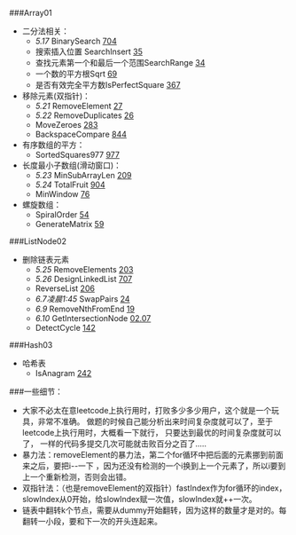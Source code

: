 ###Array01
+ 二分法相关：
    - *5.17* BinarySearch [704](https://leetcode.cn/problems/binary-search/)
    - 搜索插入位置 SearchInsert [35](https://leetcode.cn/problems/search-insert-position/)
    - 查找元素第一个和最后一个范围SearchRange [34](https://leetcode.cn/problems/find-first-and-last-position-of-element-in-sorted-array/)
    - 一个数的平方根Sqrt [69](https://leetcode.cn/problems/sqrtx/)
    - 是否有效完全平方数IsPerfectSquare [367](https://leetcode.cn/problems/valid-perfect-square/)
+ 移除元素(双指针)：
    - *5.21* RemoveElement [27](https://leetcode.cn/problems/remove-element/)
    - *5.22* RemoveDuplicates [26](https://leetcode.cn/problems/remove-duplicates-from-sorted-array/)
    - MoveZeroes [283](https://leetcode.cn/problems/move-zeroes/)
    - BackspaceCompare [844](https://leetcode.cn/problems/backspace-string-compare/)
+ 有序数组的平方：
    - SortedSquares977 [977](https://leetcode.cn/problems/squares-of-a-sorted-array/)
+ 长度最小子数组(滑动窗口)：
    - *5.23* MinSubArrayLen [209](https://leetcode.cn/problems/minimum-size-subarray-sum/)
    - *5.24* TotalFruit [904](https://leetcode.cn/problems/fruit-into-baskets/)
    - MinWindow [76](https://leetcode.cn/problems/minimum-window-substring/)
+ 螺旋数组：
    - SpiralOrder [54](https://leetcode.cn/problems/spiral-matrix/)
    - GenerateMatrix [59](https://leetcode.cn/problems/spiral-matrix-ii/)
    
  
###ListNode02
+ 删除链表元素
    - *5.25* RemoveElements [203](https://leetcode.cn/problems/remove-linked-list-elements/)
    - *5.26* DesignLinkedList [707](https://leetcode.cn/problems/design-linked-list/)
    - ReverseList [206](https://leetcode.cn/problems/reverse-linked-list/)
    - *6.7凌晨1:45* SwapPairs [24](https://leetcode.cn/problems/swap-nodes-in-pairs/)
    - *6.9* RemoveNthFromEnd [19](https://leetcode.cn/problems/remove-nth-node-from-end-of-list/)
    - *6.10* GetIntersectionNode [02.07](https://leetcode.cn/problems/intersection-of-two-linked-lists-lcci/)
    - DetectCycle [142](https://leetcode.cn/problems/linked-list-cycle-ii/)
      

###Hash03
+ 哈希表
    - IsAnagram [242](https://leetcode.cn/problems/valid-anagram/)
  
  
    


###一些细节：
  - 大家不必太在意leetcode上执行用时，打败多少多少用户，这个就是一个玩具，非常不准确。 
    做题的时候自己能分析出来时间复杂度就可以了，至于leetcode上执行用时，大概看一下就行，
    只要达到最优的时间复杂度就可以了， 一样的代码多提交几次可能就击败百分之百了.....
  - 暴力法：removeElement的暴力法，第二个for循环中把后面的元素挪到前面来之后，要把i--一下
    ，因为还没有检测的一个i换到上一个元素了，所以i要到上一个重新检测，否则会出错。
  - 双指针法：（也是removeElement的双指针）fastIndex作为for循环的index，
    slowIndex从0开始，给slowIndex赋一次值，slowIndex就++一次。
  - 链表中翻转k个节点，需要从dummy开始翻转，因为这样的数量才是对的。每翻转一小段，要和下一次的开头连起来。
    